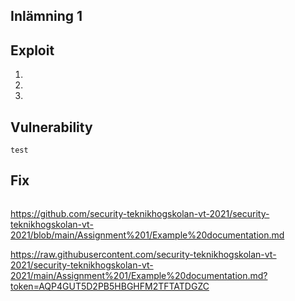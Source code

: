 ## Inlämning 1

## Exploit

1. 
2.
3.

## Vulnerability

```
test
```

## Fix

```

```



https://github.com/security-teknikhogskolan-vt-2021/security-teknikhogskolan-vt-2021/blob/main/Assignment%201/Example%20documentation.md


https://raw.githubusercontent.com/security-teknikhogskolan-vt-2021/security-teknikhogskolan-vt-2021/main/Assignment%201/Example%20documentation.md?token=AQP4GUT5D2PB5HBGHFM2TFTATDGZC
